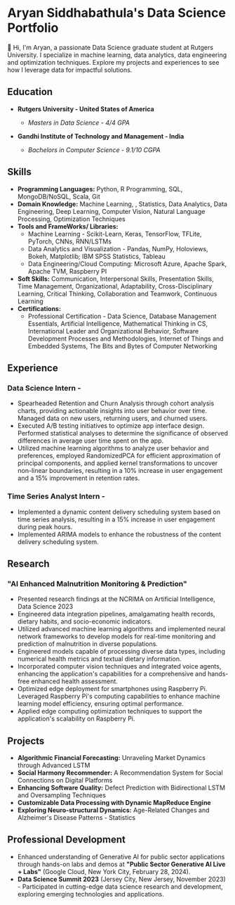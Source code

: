# Aryan Siddhabathula's Data Science Portfolio
👋 Hi, I'm Aryan, a passionate Data Science graduate student at Rutgers University. I specialize in machine learning, data analytics, data engineering and optimization techniques. Explore my projects and experiences to see how I leverage data for impactful solutions.

## Education
- **Rutgers University - United States of America**
  - *Masters in Data Science - 4/4 GPA*
  
- **Gandhi Institute of Technology and Management - India**
  - *Bachelors in Computer Science - 9.1/10 CGPA*

## Skills
- **Programming Languages:** Python, R Programming, SQL, MongoDB/NoSQL, Scala, Git
- **Domain Knowledge:** Machine Learning, , Statistics, Data Analytics, Data Engineering, Deep Learning, Computer Vision, Natural Language Processing, Optimization Techniques
- **Tools and FrameWorks/ Libraries:**
  - Machine Learning - Scikit-Learn, Keras, TensorFlow, TFLite, PyTorch, CNNs, RNN/LSTMs
  - Data Analytics and Visualization - Pandas, NumPy, Holoviews, Bokeh, Matplotlib; IBM SPSS Statistics, Tableau
  - Data Engineering/Cloud Computing: Microsoft Azure, Apache Spark, Apache TVM, Raspberry PI
- **Soft Skills:** Communication, Interpersonal Skills, Presentation Skills, Time Management, Organizational, Adaptability, Cross-Disciplinary Learning, Critical Thinking, Collaboration and Teamwork, Continuous Learning
- **Certifications:**
  - Professional Certification - Data Science, Database Management Essentials, Artificial Intelligence, Mathematical Thinking in CS, International Leader and Organizational Behavior, Software Development Processes and Methodologies, Internet of Things and Embedded Systems, The Bits and Bytes of Computer Networking

## Experience
### Data Science Intern - 
- Spearheaded Retention and Churn Analysis through cohort analysis charts, providing actionable insights into user behavior over time. Managed data on new users, returning users, and churned users.
- Executed A/B testing initiatives to optimize app interface design. Performed statistical analyses to determine the significance of observed differences in average user time spent on the app.
- Utilized machine learning algorithms to analyze user behavior and preferences, employed RandomizedPCA for efficient approximation of principal components, and applied kernel transformations to uncover non-linear boundaries, resulting in a 10% increase in user engagement and a 15% improvement in retention rates.

### Time Series Analyst Intern - 
- Implemented a dynamic content delivery scheduling system based on time series analysis, resulting in a 15% increase in user engagement during peak hours.
- Implemented ARIMA models to enhance the robustness of the content delivery scheduling system.

## Research
### "AI Enhanced Malnutrition Monitoring & Prediction"
- Presented research findings at the NCRIMA on Artificial Intelligence, Data Science 2023
- Engineered data integration pipelines, amalgamating health records, dietary habits, and socio-economic indicators.
- Utilized advanced machine learning algorithms and implemented neural network frameworks to develop models for real-time monitoring and prediction of malnutrition in diverse populations.
- Engineered models capable of processing diverse data types, including numerical health metrics and textual dietary information.
- Incorporated computer vision techniques and integrated voice agents, enhancing the application's capabilities for a comprehensive and hands-free enhanced health assessment.
- Optimized edge deployment for smartphones using Raspberry Pi. Leveraged Raspberry Pi's computing capabilities to enhance machine learning model efficiency, ensuring optimal performance.
- Applied edge computing optimization techniques to support the application's scalability on Raspberry Pi.

## Projects
- **Algorithmic Financial Forecasting:** Unraveling Market Dynamics through Advanced LSTM
- **Social Harmony Recommender:** A Recommendation System for Social Connections on Digital Platforms
- **Enhancing Software Quality:** Defect Prediction with Bidirectional LSTM and Oversampling Techniques
- **Customizable Data Processing with Dynamic MapReduce Engine**
- **Exploring Neuro-structural Dynamics:** Age-Related Changes and Alzheimer's Disease Patterns - Statistics

## Professional Development
- Enhanced understanding of Generative AI for public sector applications through hands-on labs and demos at **"Public
Sector Generative AI Live + Labs"** (Google Cloud, New York City, February 28, 2024).
- **Data Science Summit 2023** (Jersey City, New Jersey, November 2023) - Participated in cutting-edge data science
research and development, exploring emerging technologies and applications.

<!---
ARYAN-SIDH/ARYAN-SIDH is a ✨ special ✨ repository because its `README.md` (this file) appears on your GitHub profile.
You can click the Preview link to take a look at your changes.
--->
